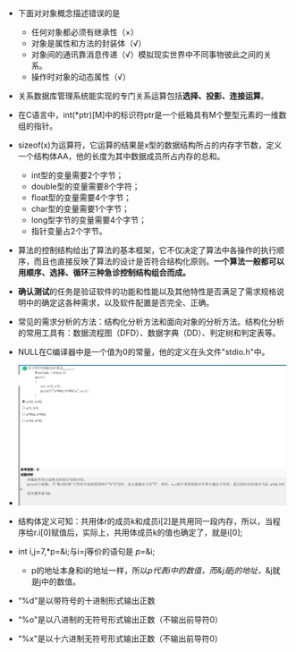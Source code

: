- 下面对对象概念描述错误的是
  - 任何对象都必须有继承性（×）
  - 对象是属性和方法的封装体（√）
  - 对象间的通讯靠消息传递（√）模拟现实世界中不同事物彼此之间的关系。
  - 操作时对象的动态属性（√）
- 关系数据库管理系统能实现的专门关系运算包括**选择、投影、连接运算**。
- 在C语言中，int(*ptr)[M]中的标识符ptr是一个纸箱具有M个整型元素的一维数组的指针。
- sizeof(x)为运算符，它运算的结果是x型的数据结构所占的内存字节数，定义一个结构体AA，他的长度为其中数据成员所占内存的总和。
  - int型的变量需要2个字节；
  - double型的变量需要8个字符；
  - float型的变量需要4个字节；
  - char型的变量需要1个字节；
  - long型字节的变量需要4个字节；
  - 指针变量占2个字节。
- 算法的控制结构给出了算法的基本框架，它不仅决定了算法中各操作的执行顺序，而且也直接反映了算法的设计是否符合结构化原则。**一个算法一般都可以用顺序、选择、循环三种急诊控制结构组合而成。**
- **确认测试**的任务是验证软件的功能和性能以及其他特性是否满足了需求规格说明中的确定这各种需求，以及软件配置是否完全、正确。
- 常见的需求分析的方法：结构化分析方法和面向对象的分析方法。结构化分析的常用工具有：数据流程图（DFD）、数据字典（DD）、判定树和判定表等。
- NULL在C编译器中是一个值为0的常量，他的定义在头文件"stdio.h"中。
- ![](../Image/二级错题笔记2_1.png)

- 结构体定义可知：共用体r的成员k和成员i[2]是共用同一段内存，所以，当程序给r.i[0]赋值后，实际上，共用体成员k的值也确定了，就是i[0];
- int i,j=7,*p=&i;与i=j等价的语句是 *p=*&i;
  - p的地址本身和i的地址一样，所以*p代表i中的数值，而&j是j的地址，*&j就是j中的数值。
- “%d"是以带符号的十进制形式输出正数
- “%o"是以八进制的无符号形式输出正数（不输出前导符0）
- "%x"是以十六进制无符号形式输出正数（不输出前导符0）